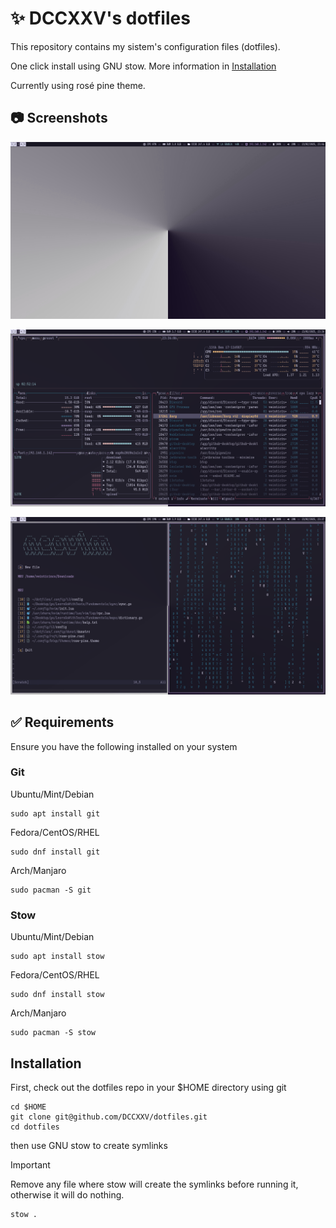 

# ✨ DCCXXV's dotfiles

This repository contains my sistem's configuration files (dotfiles).

One click install using GNU stow. More information in [Installation](#installation)

Currently using rosé pine theme.

## 📷 Screenshots

![Screenshot 1](screenshots/1.png)

![Screenshot 2](screenshots/2.png)

![Screenshot 2](screenshots/3.png)

## ✅ Requirements

Ensure you have the following installed on your system

### Git

Ubuntu/Mint/Debian
```
sudo apt install git
```

Fedora/CentOS/RHEL
```
sudo dnf install git
```

Arch/Manjaro
```
sudo pacman -S git
```

### Stow

Ubuntu/Mint/Debian
```
sudo apt install stow
```

Fedora/CentOS/RHEL
```
sudo dnf install stow
```

Arch/Manjaro
```
sudo pacman -S stow
```

## Installation

First, check out the dotfiles repo in your $HOME directory using git

```
cd $HOME
git clone git@github.com/DCCXXV/dotfiles.git
cd dotfiles
```

then use GNU stow to create symlinks

>[!IMPORTANT]
> Remove any file where stow will create the symlinks before running it, otherwise it will do nothing.

```
stow .
```
